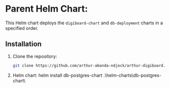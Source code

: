 # Parent Helm Chart:

This Helm chart deploys the `digiboard-chart` and `db-deployment` charts in a specified order.

## Installation

1. Clone the repository:

   ```bash
   git clone https://github.com/arthur-abanda-ndjock/arthur-digiboard.git


   ```

2. Helm chart:
   helm install db-postgres-chart .\helm-charts\db-postgres-chart\
